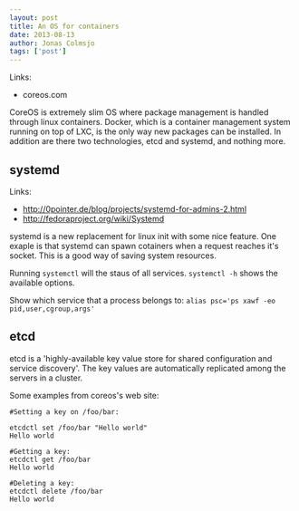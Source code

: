 ```yaml
---
layout: post
title: An OS for containers
date: 2013-08-13
author: Jonas Colmsjo
tags: ['post']
---
```



Links:
 * coreos.com


CoreOS is extremely slim OS where package management is handled through linux containers. Docker, which is a container management system running on top of LXC, is the only way new packages can be installed. In addition are there two technologies, etcd and systemd, and nothing more.

## systemd

Links:

 * http://0pointer.de/blog/projects/systemd-for-admins-2.html
 * http://fedoraproject.org/wiki/Systemd

systemd is a new replacement for linux init with some nice feature. One exaple is that systemd can spawn cotainers when a request reaches it's socket. This is a good way of saving system resources.

Running `systemctl` will the staus of all services. `systemctl -h` shows the available options.

Show which service that a process belongs to: `alias psc='ps xawf -eo pid,user,cgroup,args'`


 ## etcd

 etcd is a 'highly-available key value store for shared configuration and service discovery'. The key values are automatically replicated among the servers in a cluster.

 Some examples from coreos's web site:


 ```
#Setting a key on /foo/bar:

etcdctl set /foo/bar "Hello world"
Hello world

#Getting a key:
etcdctl get /foo/bar
Hello world

#Deleting a key:
etcdctl delete /foo/bar
Hello world
 ```


